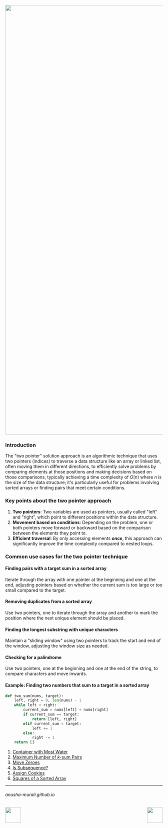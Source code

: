 <p align="center">
<img width="1375" alt="favorite_two_pointers" src="https://github.com/user-attachments/assets/0a738556-c0dd-4c7d-b93a-f2d26722f937" />
</p>

### Introduction

The "two pointer" solution approach is an algorithmic technique that uses two pointers (indices) to traverse a data structure like an array or linked list, often moving them in different directions, to efficiently solve problems by comparing elements at those positions and making decisions based on those comparisons, typically achieving a time complexity of $O(n)$ where $n$ is the size of the data structure; it's particularly useful for problems involving sorted arrays or finding pairs that meet certain conditions. 


### Key points about the two pointer approach

1. **Two pointers**: Two variables are used as pointers, usually called "left" and "right", which point to different positions within the data structure.
2. **Movement based on conditions**: Depending on the problem, one or both pointers move forward or backward based on the comparison between the elements they point to.
3. **Efficient traversal**: By only accessing elements ***once***, this approach can significantly improve the time complexity compared to nested loops.

### Common use cases for the two pointer technique

#### Finding pairs with a target sum in a sorted array

Iterate through the array with one pointer at the beginning and one at the end, adjusting pointers based on whether the current sum is too large or too small compared to the target. 

#### Removing duplicates from a sorted array

Use two pointers, one to iterate through the array and another to mark the position where the next unique element should be placed. 

#### Finding the longest substring with unique characters

Maintain a "sliding window" using two pointers to track the start and end of the window, adjusting the window size as needed. 

#### Checking for a palindrome

Use two pointers, one at the beginning and one at the end of the string, to compare characters and move inwards. 

#### Example: Finding two numbers that sum to a target in a sorted array

```python
def two_sum(nums, target):
    left, right = 0, len(nums) - 1
    while left < right:
        current_sum = nums[left] + nums[right]
        if current_sum == target:
            return [left, right]
        elif current_sum < target:
            left += 1
        else:
            right -= 1
    return [] 
```


1. [Container with Most Water](./11.md)
2. [Maximum Number of $k$-sum Pairs](./1679.md)
3. [Move Zeroes](./283.md)
4. [Is Subsequence?](./392.md)
5. [Assign Cookies](./455.md)
6. [Squares of a Sorted Array](./977.md)


* * *
###### anusha-murali.github.io


<img src="https://github.com/anusha-murali/anusha-murali.github.io/assets/111596338/639243aa-2857-4595-a65a-7852762bb002" width="50" height="50" align="left">

[<img src="https://github.com/user-attachments/assets/989cfb30-4fb8-40f8-a812-8a054869aa32" width="50" height="50" align="right">](../index.md)

